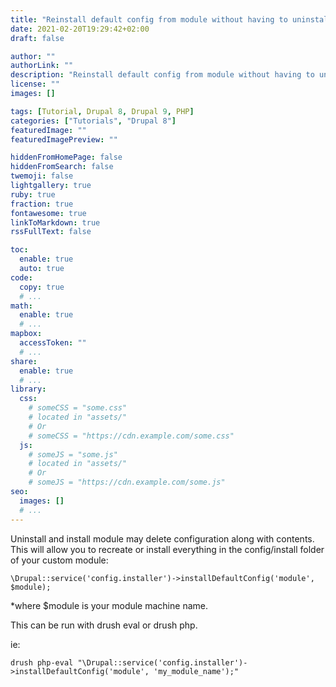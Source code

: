```yaml
---
title: "Reinstall default config from module without having to uninstall and install module - Drupal 8/9"
date: 2021-02-20T19:29:42+02:00
draft: false

author: ""
authorLink: ""
description: "Reinstall default config from module without having to uninstall and install module - Drupal 8/9"
license: ""
images: []

tags: [Tutorial, Drupal 8, Drupal 9, PHP]
categories: ["Tutorials", "Drupal 8"]
featuredImage: ""
featuredImagePreview: ""

hiddenFromHomePage: false
hiddenFromSearch: false
twemoji: false
lightgallery: true
ruby: true
fraction: true
fontawesome: true
linkToMarkdown: true
rssFullText: false

toc:
  enable: true
  auto: true
code:
  copy: true
  # ...
math:
  enable: true
  # ...
mapbox:
  accessToken: ""
  # ...
share:
  enable: true
  # ...
library:
  css:
    # someCSS = "some.css"
    # located in "assets/"
    # Or
    # someCSS = "https://cdn.example.com/some.css"
  js:
    # someJS = "some.js"
    # located in "assets/"
    # Or
    # someJS = "https://cdn.example.com/some.js"
seo:
  images: []
  # ...
---
```


Uninstall and install module may delete configuration along with contents. This will allow you to recreate or install everything in the config/install folder of your custom module:



`\Drupal::service('config.installer')->installDefaultConfig('module', $module);`

<!--more-->

*where $module is your module machine name.



This can be run with drush eval or drush php.

ie: 

`drush php-eval "\Drupal::service('config.installer')->installDefaultConfig('module', 'my_module_name');"`